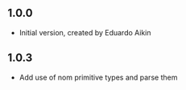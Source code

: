 ## 1.0.0

- Initial version, created by Eduardo Aikin

## 1.0.3

- Add use of nom primitive types and parse them
